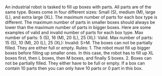 An industrial robot is tasked to fill up boxes with parts. All parts are of the same type. Boxes come in four different sizes: Small (S), medium (M), large (L), and extra large (XL). The maximum number of parts for each box type is different. The maximum number of parts in smaller boxes should always be lower than the maximum number of parts in bigger boxes. Here are some examples of valid and invalid number of parts for each box type. Max number of parts: 5 (S), 16 (M), 20 (L), 25 (XL): Valid. Max number of parts: 15 (S), 10 (M), 20 (L), 25 (XL): Invalid: S>M. The boxes can not be partially filled. They are either full or empty.  Rules: 1. The robot must fill up bigger boxes before filling up smaller ones. In this case, the robot has to fill up XL boxes first, then L boxes, then M boxes, and finally S boxes. 2. Boxes can not be partially filled. They either have to be full or empty. If a box can contain 10 parts then you can only have 10 parts or 0 part in this box.